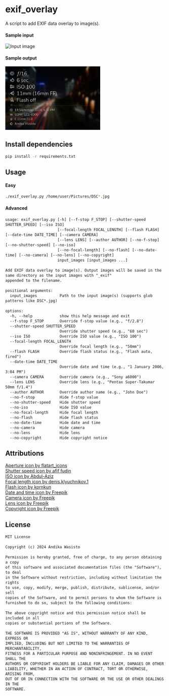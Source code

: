 # exif_overlay

A script to add EXIF data overlay to image(s).

#### Sample input

<img src="sample/DSC04557.JPG" width="300" alt="Input image">

#### Sample output

<img src="sample/DSC04557_exif.jpg" width="300" alt="Output image">

## Install dependencies

```bash
pip install -r requirements.txt
```

## Usage

#### Easy

```bash
./exif_overlay.py /home/user/Pictures/DSC*.jpg
```

#### Advanced

```
usage: exif_overlay.py [-h] [--f-stop F_STOP] [--shutter-speed SHUTTER_SPEED] [--iso ISO]
                       [--focal-length FOCAL_LENGTH] [--flash FLASH] [--date-time DATE_TIME] [--camera CAMERA]
                       [--lens LENS] [--author AUTHOR] [--no-f-stop] [--no-shutter-speed] [--no-iso]
                       [--no-focal-length] [--no-flash] [--no-date-time] [--no-camera] [--no-lens] [--no-copyright]
                       input_images [input_images ...]

Add EXIF data overlay to image(s). Output images will be saved in the same directory as the input images with "_exif"
appended to the filename.

positional arguments:
  input_images          Path to the input image(s) (supports glob patterns like DSC*.jpg)

options:
  -h, --help            show this help message and exit
  --f-stop F_STOP       Override f-stop value (e.g., "f/2.8")
  --shutter-speed SHUTTER_SPEED
                        Override shutter speed (e.g., "60 sec")
  --iso ISO             Override ISO value (e.g., "ISO 100")
  --focal-length FOCAL_LENGTH
                        Override focal length (e.g., "50mm")
  --flash FLASH         Override flash status (e.g., "Flash auto, fired")
  --date-time DATE_TIME
                        Override date and time (e.g., "1 January 2006, 3:04 PM")
  --camera CAMERA       Override camera (e.g., "Sony a6000")
  --lens LENS           Override lens (e.g., "Pentax Super-Takumar 50mm f/1.4")
  --author AUTHOR       Override author name (e.g., "John Doe")
  --no-f-stop           Hide f-stop value
  --no-shutter-speed    Hide shutter speed
  --no-iso              Hide ISO value
  --no-focal-length     Hide focal length
  --no-flash            Hide flash status
  --no-date-time        Hide date and time
  --no-camera           Hide camera
  --no-lens             Hide lens
  --no-copyright        Hide copyright notice
```

## Attributions

[Aperture icon by flatart_icons](https://www.freepik.com/icon/lens_2346057)\
[Shutter speed icon by afif fudin](https://www.freepik.com/icon/stopwatch_17266331)\
[ISO icon by Abdul-Aziz](https://www.freepik.com/icon/film-roll_8900311)\
[Focal length icon by denis.klyuchnikov.1](https://www.freepik.com/icon/eye_16026371)\
[Flash icon by kornkun](https://www.freepik.com/icon/lightning_8396618)\
[Date and time icon by Freepik](https://www.freepik.com/icon/calendar_833593)\
[Camera icon by Freepik](https://www.freepik.com/icon/camera_883787)\
[Lens icon by Freepik](https://www.freepik.com/icon/lens_7291145)\
[Copyright icon by Freepik](https://www.freepik.com/icon/copyright_1294391)

## License

    MIT License
    
    Copyright (c) 2024 Andika Wasisto
    
    Permission is hereby granted, free of charge, to any person obtaining a copy
    of this software and associated documentation files (the "Software"), to deal
    in the Software without restriction, including without limitation the rights
    to use, copy, modify, merge, publish, distribute, sublicense, and/or sell
    copies of the Software, and to permit persons to whom the Software is
    furnished to do so, subject to the following conditions:
    
    The above copyright notice and this permission notice shall be included in all
    copies or substantial portions of the Software.
    
    THE SOFTWARE IS PROVIDED "AS IS", WITHOUT WARRANTY OF ANY KIND, EXPRESS OR
    IMPLIED, INCLUDING BUT NOT LIMITED TO THE WARRANTIES OF MERCHANTABILITY,
    FITNESS FOR A PARTICULAR PURPOSE AND NONINFRINGEMENT. IN NO EVENT SHALL THE
    AUTHORS OR COPYRIGHT HOLDERS BE LIABLE FOR ANY CLAIM, DAMAGES OR OTHER
    LIABILITY, WHETHER IN AN ACTION OF CONTRACT, TORT OR OTHERWISE, ARISING FROM,
    OUT OF OR IN CONNECTION WITH THE SOFTWARE OR THE USE OR OTHER DEALINGS IN THE
    SOFTWARE.